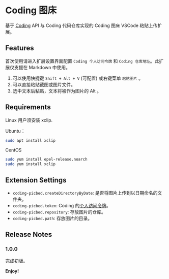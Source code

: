 # Coding 图床

基于 [Coding](https://coding.net/) API 与 Coding 代码仓库实现的 Coding 图床 VSCode 粘贴上传扩展。

## Features

首次使用请进入扩展设置界面配置 `Coding 个人访问令牌` 和 `Coding 仓库地址`。此扩展仅支援在 Markdown 中使用。

1. 可以使用快捷键 `Shift + Alt + V` (可配置) 或右键菜单 `粘贴图片` 。
2. 可以直接粘贴截图或图片文件。
3. 选中文本后粘贴，文本将被作为图片的 Alt 。

## Requirements

Linux 用户须安装 xclip.

Ubuntu：
```bash
sudo apt install xclip
```

CentOS
```bash
sudo yum install epel-release.noarch
sudo yum install xclip
```

## Extension Settings

* `coding-picbed.createDirectoryByDate`: 是否将图片上传到以日期命名的文件夹。
* `coding-picbed.token`: Coding 的[个人访问令牌](https://help.coding.net/docs/member/tokens.html)。
* `coding-picbed.repository`: 存放图片的仓库。
* `coding-picbed.path`: 存放图片的目录。


## Release Notes

### 1.0.0

完成初版。

**Enjoy!**
